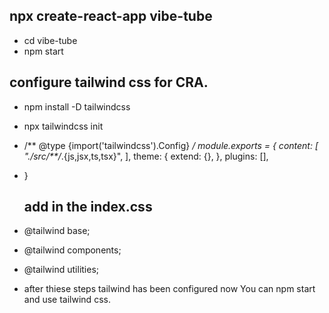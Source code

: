  ## npx create-react-app vibe-tube
 - cd vibe-tube
 - npm start

 ## configure tailwind css for CRA.
 - npm install -D tailwindcss
 - npx tailwindcss init
 - /** @type {import('tailwindcss').Config} */
module.exports = {
  content: [
    "./src/**/*.{js,jsx,ts,tsx}",
  ],
  theme: {
    extend: {},
  },
  plugins: [],
- }

  ## add in the index.css 
- @tailwind base;
- @tailwind components;
- @tailwind utilities;

- after thiese steps tailwind has been configured now You can npm start and use tailwind css.